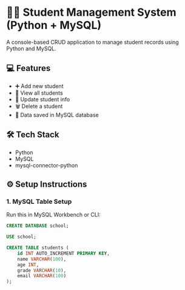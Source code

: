 # 🧑‍🎓 Student Management System (Python + MySQL)

A console-based CRUD application to manage student records using Python and MySQL.

## 💻 Features
- ➕ Add new student
- 👀 View all students
- 🔁 Update student info
- 🗑️ Delete a student
- 📂 Data saved in MySQL database

## 🛠 Tech Stack
- Python
- MySQL
- mysql-connector-python

## ⚙️ Setup Instructions

### 1. MySQL Table Setup
Run this in MySQL Workbench or CLI:

```sql
CREATE DATABASE school;

USE school;

CREATE TABLE students (
    id INT AUTO_INCREMENT PRIMARY KEY,
    name VARCHAR(100),
    age INT,
    grade VARCHAR(10),
    email VARCHAR(100)
);
